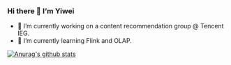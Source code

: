 ### Hi there 👋 I‘m Yiwei

- 🔭 I’m currently working on a content recommendation group @ Tencent IEG.
- 🌱 I’m currently learning Flink and OLAP.  

<!--
**Hangzhi/Hangzhi** is a ✨ _special_ ✨ repository because its `README.md` (this file) appears on your GitHub profile.

Here are some ideas to get you started:

- 🔭 I’m currently working on ...
- 🌱 I’m currently learning ...
- 👯 I’m looking to collaborate on ...
- 🤔 I’m looking for help with ...
- 💬 Ask me about ...
- 📫 How to reach me: ...
- 😄 Pronouns: ...
- ⚡ Fun fact: ...
-->


[![Anurag's github stats](https://github-readme-stats.vercel.app/api?username=Hangzhi&count_private=true)](https://github.com/anuraghazra/github-readme-stats)
